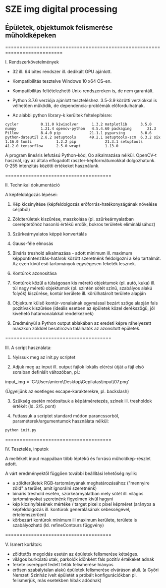 # SZE img digital processing

## Épületek, objektumok felismerése műholdképeken

==========================================================================




I. Rendszerkövetelmények

- 32 ill. 64 bites rendszer ill. dedikált GPU ajánlott. 

- Kompatibilitás tesztelve Windows 10 x64 OS-en.
- Kompatibilitás feltételezhető Unix-rendszereken is, de nem garantált.

- Python 3.7.6 verziója ajánlott teszteléshez. 3.5-3.9 közötti verziókkal is vélhetően működik, de dependencia-problémák előfordulhatnak.

- Az alábbi python library-k kerültek feltelepítésre: 

`cycler          0.11.0
kiwisolver      1.3.2
matplotlib      3.5.0
numpy           1.21.4
opencv-python   4.5.4.60
packaging       21.3
Pillow          8.4.0
pip             21.1.1
pyparsing       3.0.6
python-dateutil 2.8.2
setuptools      49.2.1
setuptools-scm  6.3.2
six             1.16.0
tomli           1.2.2
pip             21.3.1
setuptools      41.2.0
tensorflow      2.5.0
wrapt           1.13.0`

A program lineáris lefutású Python-kód, Oo alkalmazása nélkül. OpenCV-t használ, így az általa elfogadott raszter-képformátumokkal dolgozhatunk. 0-255 intenzitás közötti értékeket használunk.


=====================================


II. Technikai dokumentáció


A képfeldolgozás lépései:

1. Kép kicsinyítése (képfeldolgozás erőforrás-hatékonyságának növelése céljából)

2. Zöldterületek kiszűrése, maszkolása (pl. szürkeárnyalatban cseréptetőhöz hasonló értékű erdők, bokros területek eliminálásához)

3. Szürkeárnyalatos képpé konvertálás

4. Gauss-féle elmosás

5. Bináris treshold alkalmazása - adott minimum ill. maximum képpontintenzitás-határok között szeretnénk feldolgozni a kép tartalmát. Az ezen kívül eső tartományok egységesen feketék lesznek.

6. Kontúrok azonosítása

7. Kontúrok közül a túlságosan kis méretű objektumok (pl. autó, kuka) ill. túl nagy méretű objektumok (pl. szintén sötét színű, szabályos alakú folyók) kiszűrése, kontúr kerülete ill. körülhatárolt területe alapján

8. Objektum külső kontúr-vonalainak egymással bezárt szöge alapján fals pozitívak kiszűrése (ideális esetben az épületek közel derékszögű, jól kivehető határvonalakkal rendelkeznek)

9. Eredményül a Python output ablakában az eredeti képre ráhelyezett maszkon zölddel besatírozva találhatók az azonsított épületek.



=====================================



III. A script használata:

1. Nyissuk meg az init.py scriptet

2. Adjuk meg az input ill. output fájlok lokális elérési útját a fájl első soraiban definiált változóban, pl.:

input_img = 'C:\\Users\\micro\\Desktop\\Gepilatas\\input\\07.png'

(Ügyeljünk az esetleges escape-karakterekre, pl. backslash)

3. Szükség esetén módosítsuk a képátméretezés, színek ill. tresholdok értékét (ld. 2/5. pont)

4. Futtassuk a scriptet standard módon parancssorból, paraméterek/argumentumok használata nélkül: 

`python init.py`


=====================================


IV. Tesztelés, inputok

A mellékelt input mappában több léptékű és forrású műholdkép-részlet adott.

A várt eredményektől függően további beállítási lehetőség nyílik:

- a zöldterületek RGB-tartományának meghatározásához ("mennyire zöld" a terület, amit ignorálni szeretnénk)
- bináris treshold esetén, szürkeárnyalatban mely sötét ill. világos tartományokat szeretnénk figyelmen kívül hagyni
- kép kicsinyítésének mértéke / target pixel x pixel képméret (arányos a képfeldolgozás ill. kontúrok generálásának sebességével, értelemszerűen)
- körbezárt kontúrok minimum ill maximum kerülete, területe is szabályozható (ld. refineContours függvény)


=====================================


V. Ismert korlátok:

- zöldtetős megoldás esetén az épületek felismerése kétséges.
- világos burkolatú utak, parkolók időnként fals pozitív értékeket adnak
- fekete cseréppel fedett tetők felismerése hiányos
- erősen szabálytalan alakú épületek felismerése elváráson aluli. (a Győri Nemzeti Színház ívelt épületét a próbált konfigurációkban pl. felismerjük, más esetekben hibák adódnak)




